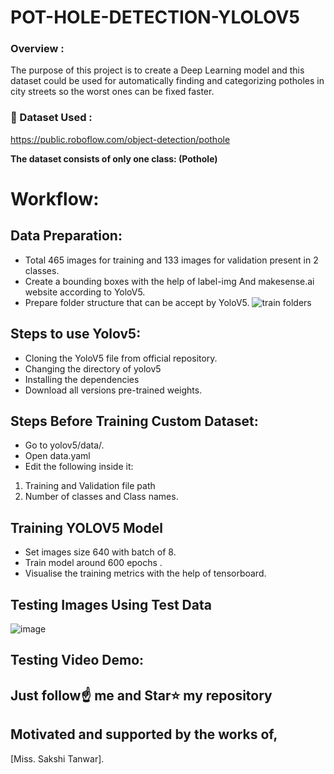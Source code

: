 # POT-HOLE-DETECTION-YLOLOV5



### Overview : 
The purpose of this project is to create a Deep Learning model and this dataset could be used for automatically finding and categorizing potholes in city streets so the worst ones can be fixed faster.


### 📁 Dataset Used : 
https://public.roboflow.com/object-detection/pothole
 

**The dataset consists of only one class: (Pothole)**



# Workflow:
  ## Data Preparation:
  * Total 465 images for training and 133 images for validation present in 2 classes.
  * Create a bounding boxes with the help of label-img And makesense.ai website according to YoloV5.
  * Prepare folder structure that can be accept by YoloV5.
  ![train folders](https://github.com/Tanwar-12/Face-Mask-Detection/assets/110081008/69b19a8e-2f81-4d9b-a762-ffa73ac59be1)
## Steps to use Yolov5:
* Cloning the YoloV5 file from official repository.
* Changing the directory of yolov5
* Installing the dependencies
* Download all versions pre-trained weights.

 ## Steps Before Training Custom Dataset:
* Go to yolov5/data/.
* Open data.yaml
* Edit the following inside it:

 1. Training and Validation file path
 2. Number of classes and Class names.

  ## Training YOLOV5 Model
* Set images size 640 with batch of 8.
* Train model around 600 epochs .
* Visualise the training metrics with the help of tensorboard.

 ## Testing Images Using Test Data

![image](https://github.com/Tanwar-12/POT-HOLE-DETECTION-YLOLOV5/assets/110081008/27b11bc0-f684-4a62-a257-28dd3b017d49)


## Testing Video Demo:
 

  




## Just follow☝️ me and Star⭐ my repository 
## Motivated and supported by the works of,
[Miss. Sakshi Tanwar].
